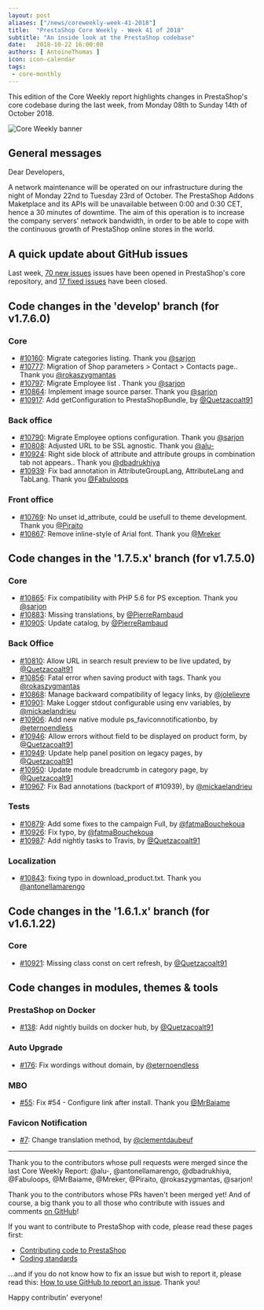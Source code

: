 ```yaml
---
layout: post
aliases: ["/news/coreweekly-week-41-2018"]
title:  "PrestaShop Core Weekly - Week 41 of 2018"
subtitle: "An inside look at the PrestaShop codebase"
date:   2018-10-22 16:00:00
authors: [ AntoineThomas ]
icon: icon-calendar
tags:
 - core-monthly
---
```


This edition of the Core Weekly report highlights changes in PrestaShop's core codebase during the last week, from Monday 08th to Sunday 14th of October 2018.

![Core Weekly banner](/assets/images/2017/04/core_weekly_banner.jpg)


## General messages

Dear Developers,

A network maintenance will be operated on our infrastructure during the night of Monday 22nd to Tuesday 23rd of October. The PrestaShop Addons Maketplace and its APIs will be unavailable between 0:00 and 0:30 CET, hence a 30 minutes of downtime.
The aim of this operation is to increase the company servers' network bandwidth, in order to be able to cope with the continuous growth of PrestaShop online stores in the world.


## A quick update about GitHub issues

Last week, [70 new issues](https://github.com/PrestaShop/PrestaShop/issues?utf8=%E2%9C%93&q=is:issue+created:2018-10-08..2018-10-14)  issues have been opened in PrestaShop's core repository, and [17 fixed issues](https://github.com/PrestaShop/PrestaShop/issues?utf8=%E2%9C%93&q=is:issue+label:fixed+closed:2018-10-08..2018-10-14) have been closed.

## Code changes in the 'develop' branch (for v1.7.6.0)

### Core

* [#10160](https://github.com/PrestaShop/PrestaShop/pull/10160): Migrate categories listing. Thank you [@sarjon](https://github.com/sarjon)
* [#10777](https://github.com/PrestaShop/PrestaShop/pull/10777): Migration of Shop parameters > Contact > Contacts page.. Thank you [@rokaszygmantas](https://github.com/rokaszygmantas)
* [#10797](https://github.com/PrestaShop/PrestaShop/pull/10797): Migrate Employee list . Thank you [@sarjon](https://github.com/sarjon)
* [#10864](https://github.com/PrestaShop/PrestaShop/pull/10864): Implement image source parser. Thank you [@sarjon](https://github.com/sarjon)
* [#10917](https://github.com/PrestaShop/PrestaShop/pull/10917): Add getConfiguration to PrestaShopBundle, by [@Quetzacoalt91](https://github.com/Quetzacoalt91)


### Back office

* [#10790](https://github.com/PrestaShop/PrestaShop/pull/10790): Migrate Employee options configuration. Thank you [@sarjon](https://github.com/sarjon)
* [#10808](https://github.com/PrestaShop/PrestaShop/pull/10808): Adjusted URL to be SSL agnostic. Thank you [@alu-](https://github.com/alu-)
* [#10924](https://github.com/PrestaShop/PrestaShop/pull/10924): Right side block of attribute and attribute groups in combination tab not appears.. Thank you [@dbadrukhiya](https://github.com/dbadrukhiya)
* [#10939](https://github.com/PrestaShop/PrestaShop/pull/10939): Fix bad annotation in AttributeGroupLang, AttributeLang and TabLang. Thank you [@Fabuloops](https://github.com/Fabuloops)


### Front office

* [#10769](https://github.com/PrestaShop/PrestaShop/pull/10769): No unset id_attribute, could be usefull to theme development. Thank you [@Piraito](https://github.com/Piraito)
* [#10867](https://github.com/PrestaShop/PrestaShop/pull/10867): Remove inline-style of Arial font. Thank you [@Mreker](https://github.com/Mreker)


## Code changes in the '1.7.5.x' branch (for v1.7.5.0)

### Core

* [#10865](https://github.com/PrestaShop/PrestaShop/pull/10865): Fix compatibility with PHP 5.6 for PS exception. Thank you [@sarjon](https://github.com/sarjon)
* [#10883](https://github.com/PrestaShop/PrestaShop/pull/10883): Missing translations, by [@PierreRambaud](https://github.com/PierreRambaud)
* [#10905](https://github.com/PrestaShop/PrestaShop/pull/10905): Update catalog, by [@PierreRambaud](https://github.com/PierreRambaud)


### Back Office

* [#10810](https://github.com/PrestaShop/PrestaShop/pull/10810): Allow URL in search result preview to be live updated, by [@Quetzacoalt91](https://github.com/Quetzacoalt91)
* [#10856](https://github.com/PrestaShop/PrestaShop/pull/10856): Fatal error when saving product with tags. Thank you [@rokaszygmantas](https://github.com/rokaszygmantas)
* [#10868](https://github.com/PrestaShop/PrestaShop/pull/10868): Manage backward compatibility of legacy links, by [@jolelievre](https://github.com/jolelievre)
* [#10901](https://github.com/PrestaShop/PrestaShop/pull/10901): Make Logger stdout configurable using env variables, by [@mickaelandrieu](https://github.com/mickaelandrieu)
* [#10906](https://github.com/PrestaShop/PrestaShop/pull/10906): Add new native module ps_faviconnotificationbo, by [@eternoendless](https://github.com/eternoendless)
* [#10946](https://github.com/PrestaShop/PrestaShop/pull/10946): Allow errors without field to be displayed on product form, by [@Quetzacoalt91](https://github.com/Quetzacoalt91)
* [#10949](https://github.com/PrestaShop/PrestaShop/pull/10949): Update help panel position on legacy pages, by [@Quetzacoalt91](https://github.com/Quetzacoalt91)
* [#10950](https://github.com/PrestaShop/PrestaShop/pull/10950): Update module breadcrumb in category page, by [@Quetzacoalt91](https://github.com/Quetzacoalt91)
* [#10967](https://github.com/PrestaShop/PrestaShop/pull/10967): Fix Bad annotations (backport of #10939), by [@mickaelandrieu](https://github.com/mickaelandrieu)


### Tests

* [#10879](https://github.com/PrestaShop/PrestaShop/pull/10879): Add some fixes to the campaign Full, by [@fatmaBouchekoua](https://github.com/fatmaBouchekoua)
* [#10926](https://github.com/PrestaShop/PrestaShop/pull/10926): Fix typo, by [@fatmaBouchekoua](https://github.com/fatmaBouchekoua)
* [#10987](https://github.com/PrestaShop/PrestaShop/pull/10987): Add nightly tasks to Travis, by [@Quetzacoalt91](https://github.com/Quetzacoalt91)


### Localization

* [#10843](https://github.com/PrestaShop/PrestaShop/pull/10843): fixing typo in download_product.txt. Thank you [@antonellamarengo](https://github.com/antonellamarengo)


##  Code changes in the '1.6.1.x' branch (for v1.6.1.22)

### Core

* [#10921](https://github.com/PrestaShop/PrestaShop/pull/10921): Missing class const on cert refresh, by [@Quetzacoalt91](https://github.com/Quetzacoalt91)


## Code changes in modules, themes & tools

### PrestaShop on Docker

* [#138](https://github.com/PrestaShop/docker/pull/138): Add nightly builds on docker hub, by [@Quetzacoalt91](https://github.com/Quetzacoalt91)


### Auto Upgrade


* [#176](https://github.com/PrestaShop/autoupgrade/pull/176): Fix wordings without domain, by [@eternoendless](https://github.com/eternoendless)


### MBO

* [#55](https://github.com/PrestaShop/ps_mbo/pull/55): Fix #54 - Configure link after install. Thank you [@MrBaiame](https://github.com/MrBaiame)


### Favicon Notification

* [#7](https://github.com/PrestaShop/ps_faviconnotificationbo/pull/7): Change translation method, by [@clementdaubeuf](https://github.com/clementdaubeuf)

<hr />

Thank you to the contributors whose pull requests were merged since the last Core Weekly Report: @alu-, @antonellamarengo, @dbadrukhiya, @Fabuloops, @MrBaiame, @Mreker, @Piraito, @rokaszygmantas, @sarjon!

Thank you to the contributors whose PRs haven't been merged yet! And of course, a big thank you to all those who contribute with issues and comments [on GitHub](https://github.com/PrestaShop/PrestaShop)!

If you want to contribute to PrestaShop with code, please read these pages first:

 * [Contributing code to PrestaShop](https://devdocs.prestashop.com/1.7/contribute/contribution-guidelines/)
 * [Coding standards](https://devdocs.prestashop.com/1.7/development/coding-standards/)

...and if you do not know how to fix an issue but wish to report it, please read this: [How to use GitHub to report an issue](https://devdocs.prestashop.com/1.7/contribute/contribute-reporting-issues/). Thank you!

Happy contributin' everyone!
